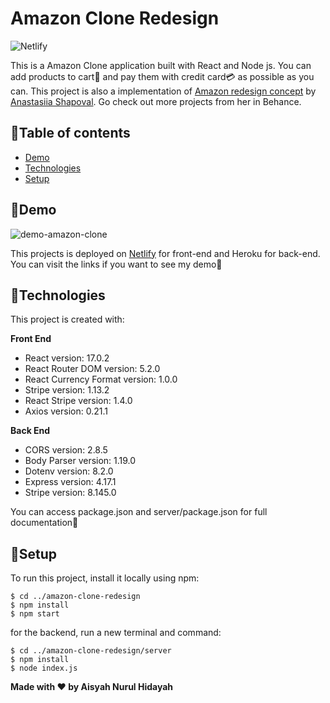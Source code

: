 # Amazon Clone Redesign
![Netlify](https://img.shields.io/netlify/85104a17-9ad1-4fa0-acc2-6995ecf3aea2)

This is a Amazon Clone application built with React and Node js. You can add products to cart🛒 and pay them with credit card💳 as possible as you can. This project is also a implementation of [Amazon redesign concept](https://www.behance.net/gallery/113877123/Amazon-Redesign-Concept?tracking_source=search_projects_recommended%7Camazon%20redesign) by [Anastasiia Shapoval](https://www.behance.net/talinkapilla). Go check out more projects from her in Behance. 

## 🎯Table of contents
* [Demo](#demo)
* [Technologies](#technologies)
* [Setup](#setup)

## 🎯Demo
![demo-amazon-clone](https://user-images.githubusercontent.com/68186227/116638918-e9a61c00-a999-11eb-9418-b4369eb50aac.gif)

This projects is deployed on [Netlify](https://amazon-clone-redesign-aisyahnrlh.netlify.app/) for front-end and Heroku for back-end. You can visit the links if you want to see my demo🚀

## 🎯Technologies
This project is created with:

**Front End**
* React version: 17.0.2
* React Router DOM version: 5.2.0
* React Currency Format version: 1.0.0
* Stripe version: 1.13.2
* React Stripe version: 1.4.0
* Axios version: 0.21.1

**Back End**
* CORS version: 2.8.5
* Body Parser version: 1.19.0
* Dotenv version: 8.2.0
* Express version: 4.17.1
* Stripe version: 8.145.0

You can access package.json and server/package.json for full documentation📝

## 🎯Setup
To run this project, install it locally using npm:
```
$ cd ../amazon-clone-redesign
$ npm install
$ npm start
```

for the backend, run a new terminal and command:
```
$ cd ../amazon-clone-redesign/server
$ npm install
$ node index.js
```

**Made with ❤️ by Aisyah Nurul Hidayah**
